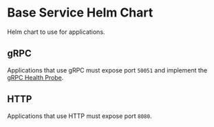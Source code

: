 # Base Service Helm Chart
Helm chart to use for applications.

## gRPC
Applications that use gRPC must expose port `50051`
and implement the [gRPC Health Probe](https://github.com/grpc-ecosystem/grpc-health-probe).

## HTTP
Applications that use HTTP must expose port `8080`.

